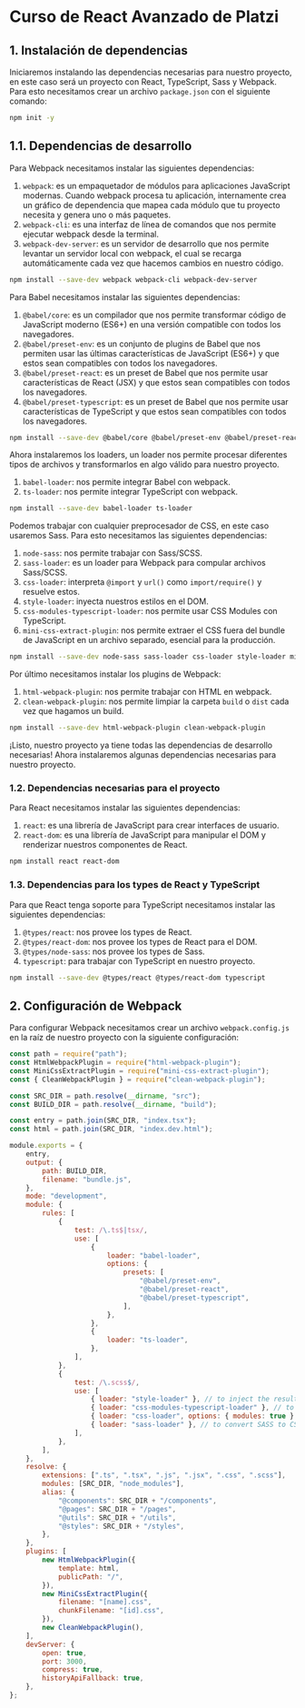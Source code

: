 # Curso de React Avanzado de Platzi

## 1. Instalación de dependencias

Iniciaremos instalando las dependencias necesarias para nuestro proyecto, en este caso será un proyecto con React, TypeScript, Sass y Webpack. Para esto necesitamos crear un archivo `package.json` con el siguiente comando:

```sh
npm init -y
```

## 1.1. Dependencias de desarrollo

Para Webpack necesitamos instalar las siguientes dependencias:

1. `webpack`: es un empaquetador de módulos para aplicaciones JavaScript modernas. Cuando webpack procesa tu aplicación, internamente crea un gráfico de dependencia que mapea cada módulo que tu proyecto necesita y genera uno o más paquetes.
2. `webpack-cli`: es una interfaz de línea de comandos que nos permite ejecutar webpack desde la terminal.
3. `webpack-dev-server`: es un servidor de desarrollo que nos permite levantar un servidor local con webpack, el cual se recarga automáticamente cada vez que hacemos cambios en nuestro código.

```sh
npm install --save-dev webpack webpack-cli webpack-dev-server
```

Para Babel necesitamos instalar las siguientes dependencias:

1. `@babel/core`: es un compilador que nos permite transformar código de JavaScript moderno (ES6+) en una versión compatible con todos los navegadores.
2. `@babel/preset-env`: es un conjunto de plugins de Babel que nos permiten usar las últimas características de JavaScript (ES6+) y que estos sean compatibles con todos los navegadores.
3. `@babel/preset-react`: es un preset de Babel que nos permite usar características de React (JSX) y que estos sean compatibles con todos los navegadores.
4. `@babel/preset-typescript`: es un preset de Babel que nos permite usar características de TypeScript y que estos sean compatibles con todos los navegadores.

```sh
npm install --save-dev @babel/core @babel/preset-env @babel/preset-react @babel/preset-typescript
```

Ahora instalaremos los loaders, un loader nos permite procesar diferentes tipos de archivos y transformarlos en algo válido para nuestro proyecto.

1. `babel-loader`: nos permite integrar Babel con webpack.
2. `ts-loader`: nos permite integrar TypeScript con webpack.

```sh
npm install --save-dev babel-loader ts-loader
```

Podemos trabajar con cualquier preprocesador de CSS, en este caso usaremos Sass. Para esto necesitamos las siguientes dependencias:

1. `node-sass`: nos permite trabajar con Sass/SCSS.
2. `sass-loader`: es un loader para Webpack para compular archivos Sass/SCSS.
3. `css-loader`: interpreta `@import` y `url()` como `import/require()` y resuelve estos.
4. `style-loader`: inyecta nuestros estilos en el DOM.
5. `css-modules-typescript-loader`: nos permite usar CSS Modules con TypeScript.
6. `mini-css-extract-plugin`: nos permite extraer el CSS fuera del bundle de JavaScript en un archivo separado, esencial para la producción.

```sh
npm install --save-dev node-sass sass-loader css-loader style-loader mini-css-extract-plugin
```

Por último necesitamos instalar los plugins de Webpack:

1. `html-webpack-plugin`: nos permite trabajar con HTML en webpack.
2. `clean-webpack-plugin`: nos permite limpiar la carpeta `build` o `dist` cada vez que hagamos un build.

```sh
npm install --save-dev html-webpack-plugin clean-webpack-plugin
```

¡Listo, nuestro proyecto ya tiene todas las dependencias de desarrollo necesarias! Ahora instalaremos algunas dependencias necesarias para nuestro proyecto.

### 1.2. Dependencias necesarias para el proyecto

Para React necesitamos instalar las siguientes dependencias:

1. `react`: es una librería de JavaScript para crear interfaces de usuario.
2. `react-dom`: es una librería de JavaScript para manipular el DOM y renderizar nuestros componentes de React.

```sh
npm install react react-dom
```

### 1.3. Dependencias para los types de React y TypeScript

Para que React tenga soporte para TypeScript necesitamos instalar las siguientes dependencias:

1. `@types/react`: nos provee los types de React.
2. `@types/react-dom`: nos provee los types de React para el DOM.
3. `@types/node-sass`: nos provee los types de Sass.
4. `typescript`: para trabajar con TypeScript en nuestro proyecto.

```sh
npm install --save-dev @types/react @types/react-dom typescript
```

## 2. Configuración de Webpack

Para configurar Webpack necesitamos crear un archivo `webpack.config.js` en la raíz de nuestro proyecto con la siguiente configuración:

```js
const path = require("path");
const HtmlWebpackPlugin = require("html-webpack-plugin");
const MiniCssExtractPlugin = require("mini-css-extract-plugin");
const { CleanWebpackPlugin } = require("clean-webpack-plugin");

const SRC_DIR = path.resolve(__dirname, "src");
const BUILD_DIR = path.resolve(__dirname, "build");

const entry = path.join(SRC_DIR, "index.tsx");
const html = path.join(SRC_DIR, "index.dev.html");

module.exports = {
    entry,
    output: {
        path: BUILD_DIR,
        filename: "bundle.js",
    },
    mode: "development",
    module: {
        rules: [
            {
                test: /\.ts$|tsx/,
                use: [
                    {
                        loader: "babel-loader",
                        options: {
                            presets: [
                                "@babel/preset-env",
                                "@babel/preset-react",
                                "@babel/preset-typescript",
                            ],
                        },
                    },
                    {
                        loader: "ts-loader",
                    },
                ],
            },
            {
                test: /\.scss$/,
                use: [
                    { loader: "style-loader" }, // to inject the result into the DOM as a style block
                    { loader: "css-modules-typescript-loader" }, // to generate a .d.ts module next to the .scss file (also requires a declaration.d.ts with "declare modules '*.scss';" in it to tell TypeScript that "import styles from './styles.scss';" means to load the module "./styles.scss.d.td")
                    { loader: "css-loader", options: { modules: true } }, // to convert the resulting CSS to Javascript to be bundled (modules:true to rename CSS classes in output to cryptic identifiers, except if wrapped in a :global(...) pseudo class)
                    { loader: "sass-loader" }, // to convert SASS to CSS
                ],
            },
        ],
    },
    resolve: {
        extensions: [".ts", ".tsx", ".js", ".jsx", ".css", ".scss"],
        modules: [SRC_DIR, "node_modules"],
        alias: {
            "@components": SRC_DIR + "/components",
            "@pages": SRC_DIR + "/pages",
            "@utils": SRC_DIR + "/utils",
            "@styles": SRC_DIR + "/styles",
        },
    },
    plugins: [
        new HtmlWebpackPlugin({
            template: html,
            publicPath: "/",
        }),
        new MiniCssExtractPlugin({
            filename: "[name].css",
            chunkFilename: "[id].css",
        }),
        new CleanWebpackPlugin(),
    ],
    devServer: {
        open: true,
        port: 3000,
        compress: true,
        historyApiFallback: true,
    },
};
```
